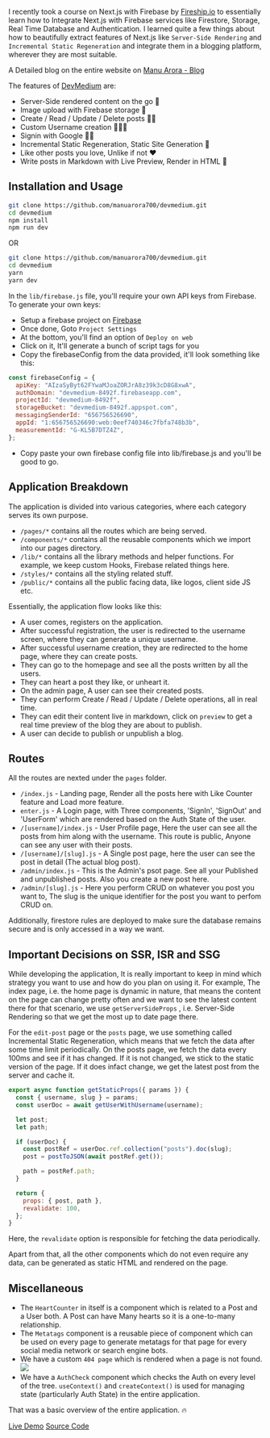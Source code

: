 I recently took a course on Next.js with Firebase by [Fireship.io](https://fireship.io) to essentially learn how to Integrate Next.js with Firebase services like Firestore, Storage, Real Time Database and Authentication. I learned quite a few things about how to beautifully extract features of Next.js like `Server-Side Rendering` and `Incremental Static Regeneration` and integrate them in a blogging platform, wherever they are most suitable.

A Detailed blog on the entire website on [Manu Arora - Blog](https://manuarora.in/blog/blogging-platform/nextjs)

The features of [DevMedium](https://devmedium.vercel.app) are:

- Server-Side rendered content on the go 🚀
- Image upload with Firebase storage 📸
- Create / Read / Update / Delete posts ✍🏻
- Custom Username creation 🙆🏻‍♂️
- Signin with Google 🤙🏻
- Incremental Static Regeneration, Static Site Generation 🦾
- Like other posts you love, Unlike if not ❤️
- Write posts in Markdown with Live Preview, Render in HTML 🌿

## Installation and Usage

```bash
git clone https://github.com/manuarora700/devmedium.git
cd devmedium
npm install
npm run dev
```

OR

```bash
git clone https://github.com/manuarora700/devmedium.git
cd devmedium
yarn
yarn dev
```

In the `lib/firebase.js` file, you'll require your own API keys from Firebase. To generate your own keys:

- Setup a firebase project on [Firebase](https://firebase.google.com)
- Once done, Goto `Project Settings`
- At the bottom, you'll find an option of `Deploy on web`
- Click on it, It'll generate a bunch of script tags for you
- Copy the firebaseConfig from the data provided, it'll look something like this:

```js
const firebaseConfig = {
  apiKey: "AIzaSyByt62FYwaMJoaZORJrA8z39k3cD8G8xwA",
  authDomain: "devmedium-8492f.firebaseapp.com",
  projectId: "devmedium-8492f",
  storageBucket: "devmedium-8492f.appspot.com",
  messagingSenderId: "656756526690",
  appId: "1:656756526690:web:0eef740346c7fbfa748b3b",
  measurementId: "G-KL5B7DTZ4Z",
};
```

- Copy paste your own firebase config file into lib/firebase.js and you'll be good to go.

## Application Breakdown

The application is divided into various categories, where each category serves its own purpose.

- `/pages/*` contains all the routes which are being served.
- `/components/*` contains all the reusable components which we import into our pages directory.
- `/lib/*` contains all the library methods and helper functions. For example, we keep custom Hooks, Firebase related things here.
- `/styles/*` contains all the styling related stuff.
- `/public/*` contains all the public facing data, like logos, client side JS etc.

Essentially, the application flow looks like this:

- A user comes, registers on the application.
- After successful registration, the user is redirected to the username screen, where they can generate a unique username.
- After successful username creation, they are redirected to the home page, where they can create posts.
- They can go to the homepage and see all the posts written by all the users.
- They can heart a post they like, or unheart it.
- On the admin page, A user can see their created posts.
- They can perform Create / Read / Update / Delete operations, all in real time.
- They can edit their content live in markdown, click on `preview` to get a real time preview of the blog they are about to publish.
- A user can decide to publish or unpublish a blog.

## Routes

All the routes are nexted under the `pages` folder.

- `/index.js` - Landing page, Render all the posts here with Like Counter feature and Load more feature.
- `enter.js` - A Login page, with Three components, 'SignIn', 'SignOut' and 'UserForm' which are rendered based on the Auth State of the user.
- `/[username]/index.js` - User Profile page, Here the user can see all the posts from him along with the username. This route is public, Anyone can see any user with their posts.
- `/[username]/[slug].js` - A Single post page, here the user can see the post in detail (The actual blog post).
- `/admin/index.js` - This is the Admin's psot page. See all your Published and unpublished posts. Also you create a new post here.
- `/admin/[slug].js` - Here you perform CRUD on whatever you post you want to, The slug is the unique identifier for the post you want to perfom CRUD on.

Additionally, firestore rules are deployed to make sure the database remains secure and is only accessed in a way we want.

## Important Decisions on SSR, ISR and SSG

While developing the application, It is really important to keep in mind which strategy you want to use and how do you plan on using it.
For example, The index page, i.e. the home page is dynamic in nature, that means the content on the page can change pretty often and we want to see the latest content there
for that scenario, we use `getServerSideProps` , i.e. Server-Side Rendering so that we get the most up to date page there.

For the `edit-post` page or the `posts` page, we use something called Incremental Static Regeneration, which means that we fetch the data after some time limit periodically.
On the posts page, we fetch the data every 100ms and see if it has changed. If it is not changed, we stick to the static version of the page. If it does infact change, we get the latest post from the server and cache it.

```jsx:/[username]/[slug].js
export async function getStaticProps({ params }) {
  const { username, slug } = params;
  const userDoc = await getUserWithUsername(username);

  let post;
  let path;

  if (userDoc) {
    const postRef = userDoc.ref.collection("posts").doc(slug);
    post = postToJSON(await postRef.get());

    path = postRef.path;
  }

  return {
    props: { post, path },
    revalidate: 100,
  };
}
```

Here, the `revalidate` option is responsible for fetching the data periodically.

Apart from that, all the other components which do not even require any data, can be generated as static HTML and rendered on the page.

## Miscellaneous

- The `HeartCounter` in itself is a component which is related to a Post and a User both. A Post can have Many hearts so it is a one-to-many relationship.
- The `Metatags` component is a reusable piece of component which can be used on every page to generate metatags for that page for every social media network or search engine bots.
- We have a custom `404 page` which is rendered when a page is not found.
  <Image
    src="/static/images/blogging-platform-nextjs/404.png"
    width={2418}
    height={1306}
  />
- We have a `AuthCheck` component which checks the Auth on every level of the tree. `useContext()` and `createContext()` is used for managing state (particularly Auth State) in the entire application.

That was a basic overview of the entire application. 🔥

[Live Demo](https://devmedium.vercel.app)
[Source Code](https://github.com/manuarora700/devmedium)
